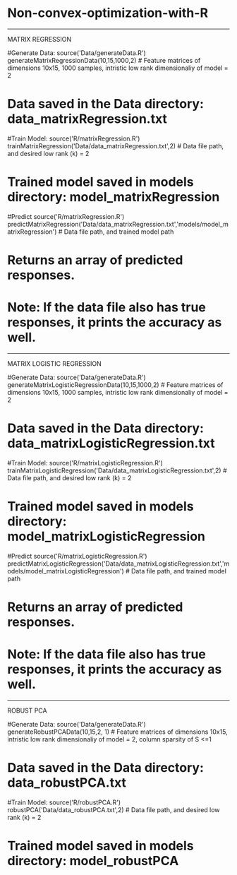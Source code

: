 # Non-convex-optimization-with-R
-----------------------------------------------------------------------------------------------------------------------------------------------------

MATRIX REGRESSION

#Generate Data:
source('Data/generateData.R')
generateMatrixRegressionData(10,15,1000,2)		# Feature matrices of dimensions 10x15, 1000 samples, intristic low rank dimensionaliy of model = 2
# Data saved in the Data directory: data_matrixRegression.txt

#Train Model:
source('R/matrixRegression.R')
trainMatrixRegression('Data/data_matrixRegression.txt',2)		# Data file path, and desired low rank (k) = 2
# Trained model saved in models directory: model_matrixRegression

#Predict
source('R/matrixRegression.R')
predictMatrixRegression('Data/data_matrixRegression.txt','models/model_matrixRegression')		# Data file path, and trained model path
# Returns an array of predicted responses.
# Note: If the data file also has true responses, it prints the accuracy as well.

-----------------------------------------------------------------------------------------------------------------------------------------------------

MATRIX LOGISTIC REGRESSION

#Generate Data:
source('Data/generateData.R')
generateMatrixLogisticRegressionData(10,15,1000,2)	# Feature matrices of dimensions 10x15, 1000 samples, intristic low rank dimensionaliy of model = 2
# Data saved in the Data directory: data_matrixLogisticRegression.txt

#Train Model:
source('R/matrixLogisticRegression.R')
trainMatrixLogisticRegression('Data/data_matrixLogisticRegression.txt',2)		# Data file path, and desired low rank (k) = 2
# Trained model saved in models directory: model_matrixLogisticRegression

#Predict
source('R/matrixLogisticRegression.R')
predictMatrixLogisticRegression('Data/data_matrixLogisticRegression.txt','models/model_matrixLogisticRegression')  # Data file path, and trained model path
# Returns an array of predicted responses.
# Note: If the data file also has true responses, it prints the accuracy as well.

-----------------------------------------------------------------------------------------------------------------------------------------------------

ROBUST PCA

#Generate Data:
source('Data/generateData.R')
generateRobustPCAData(10,15,2, 1)		# Feature matrices of dimensions 10x15, intristic low rank dimensionaliy of model = 2, column sparsity of S <=1
# Data saved in the Data directory: data_robustPCA.txt

#Train Model:
source('R/robustPCA.R')
robustPCA('Data/data_robustPCA.txt',2)		# Data file path, and desired low rank (k) = 2
# Trained model saved in models directory: model_robustPCA

